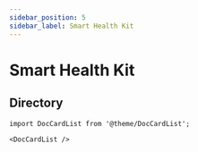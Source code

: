 ```yaml
---
sidebar_position: 5
sidebar_label: Smart Health Kit
---
```


# Smart Health Kit


##  Directory

```mdx-code-block
import DocCardList from '@theme/DocCardList';

<DocCardList />
```
